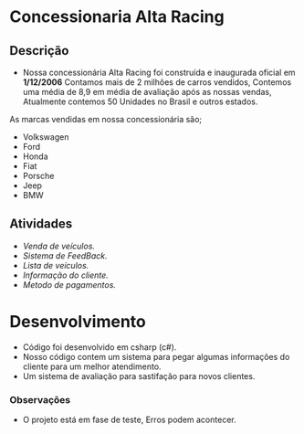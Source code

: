 # Concessionaria Alta Racing


## Descrição

- Nossa concessionária Alta Racing foi construída e inaugurada oficial em __1/12/2006__ Contamos mais de 2 milhões de carros vendidos, Contemos uma média de 8,9 em média de avaliação após as nossas vendas, Atualmente contemos 50 Unidades no Brasil e outros estados.


 As marcas vendidas em nossa concessionária são;

- Volkswagen
- Ford
- Honda
- Fiat
- Porsche
- Jeep
- BMW


## Atividades
- _Venda de veículos._
- _Sistema de FeedBack._
- _Lista de veículos._
- _Informação do cliente._
- _Metodo de pagamentos._

# Desenvolvimento

-   Código foi desenvolvido em csharp (c#).
-   Nosso código contem um sistema para pegar algumas informações do cliente para um melhor atendimento.
-   Um sistema de avaliação para sastifação para novos clientes.

  ### Observações

 - O projeto está em fase de teste, Erros podem acontecer.

